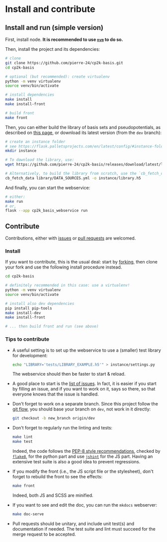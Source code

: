 # Install and contribute

## Install and run (simple version)

First, install node. **It is recommended to use [`nvm`](https://github.com/nvm-sh/nvm#install--update-script) to do so.**

Then, install the project and its dependencies:

```bash
# clone 
git clone https://github.com/pierre-24/cp2k-basis.git
cd cp2k-basis

# optional (but recommended): create virtualenv
python -m venv virtualenv
source venv/bin/activate

# install dependencies
make install
make install-front

# build front
make front
```

Then, you can either build the library of basis sets and pseudopotentials, as described on [this page](library_build.md), or download its latest version (from the `dev` branch):

```bash
# create an instance folder
# see https://flask.palletsprojects.com/en/latest/config/#instance-folders
mkdir instance

# To download the library, use:
wget https://github.com/pierre-24/cp2k-basis/releases/download/latest/latest_library.h5 -o instance/libary.h5

# Alternatively, to build the library from scratch, use the `cb_fetch_data` command:
cb_fetch_data library/DATA_SOURCES.yml -o instance/library.h5 
```

And finally, you can start the webservice:

```bash
# either:
make run
# or,
flask --app cp2k_basis_webservice run
```

## Contribute

Contributions, either with [issues](https://github.com/pierre-24/cp2k-basis/issues) or [pull requests](https://github.com/pierre-24/cp2k-basis/pulls) are welcomed.

### Install

If you want to contribute, this is the usual deal: 
start by [forking](https://guides.github.com/activities/forking/), then clone your fork and use the following install procedure instead.

```bash
cd cp2k-basis

# definitely recommended in this case: use a virtualenv!
python -m venv virtualenv
source venv/bin/activate

# install also dev dependencies
pip install pip-tools
make install-dev
make install-front

# ... then build front and run (see above)
```

### Tips to contribute

+ A useful setting is to set up the webservice to use a (smaller) test library for development:

    ```bash
    echo "LIBRARY='tests/LIBRARY_EXAMPLE.h5'" > instance/settings.py
    ```
    
    The webservice should then be faster to start & reload.

+ A good place to start is the [list of issues](https://github.com/pierre-24/cp2k-basis/issues).
  In fact, it is easier if you start by filling an issue, and if you want to work on it, says so there, so that everyone knows that the issue is handled.

+ Don't forget to work on a separate branch.
  Since this project follow the [git flow](http://nvie.com/posts/a-successful-git-branching-model/), you should base your branch on `dev`, not work in it directly:

    ```bash
    git checkout -b new_branch origin/dev
    ```
 
+ Don't forget to regularly run the linting and tests:

    ```bash
    make lint
    make test
    ```
    
    Indeed, the code follows the [PEP-8 style recommendations](http://legacy.python.org/dev/peps/pep-0008/), checked by [`flake8`](https://flake8.pycqa.org/en/latest/), for the python part and use [`jshint`](https://jshint.com/) for the JS part.
    Having an extensive test suite is also a good idea to prevent regressions.
  
+ If you modify the front (i.e., the JS script file or the stylesheet), don't forget to rebuild the front to see the effects:

    ```bash
    make front
    ```
  
    Indeed, both JS and SCSS are minified.

+ If you want to see and edit the doc, you can run the `mkdocs` webserver:

    ```bash
    make doc-serve
    ```

+ Pull requests should be unitary, and include unit test(s) and documentation if needed. 
  The test suite and lint must succeed for the merge request to be accepted.